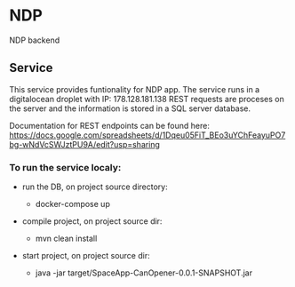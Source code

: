 # NDP
NDP backend 

## Service
This service provides funtionality for NDP app.
The service runs in a digitalocean droplet with IP: 178.128.181.138
REST requests are proceses on the server and the information is stored in a SQL server database.

Documentation for REST endpoints can be found here:
https://docs.google.com/spreadsheets/d/1Dqeu05FiT_BEo3uYChFeayuPO7bg-wNdVcSWJztPU9A/edit?usp=sharing

### To run the service localy:

- run the DB, on project source directory:
  * docker-compose up
  
- compile project, on project source dir:
  * mvn clean install
  
- start project, on project source dir:
  * java -jar target/SpaceApp-CanOpener-0.0.1-SNAPSHOT.jar
